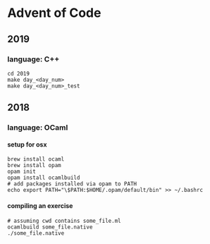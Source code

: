 # Advent of Code

## 2019

### language: C++

```shell session
cd 2019
make day_<day_num>
make day_<day_num>_test
```

## 2018

### language: OCaml

#### setup for osx

```shell session
brew install ocaml
brew install opam
opam init
opam install ocamlbuild
# add packages installed via opam to PATH
echo export PATH="\$PATH:$HOME/.opam/default/bin" >> ~/.bashrc
```

#### compiling an exercise

```shell session
# assuming cwd contains some_file.ml
ocamlbuild some_file.native
./some_file.native
```
